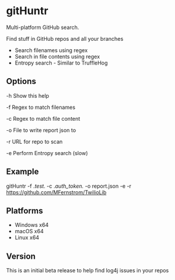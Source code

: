 # gitHuntr

Multi-platform GitHub search.

Find stuff in GitHub repos and all your branches

* Search filenames using regex
* Search in file contents using regex
* Entropy search - Similar to TruffleHog


## Options
-h                   Show this help

-f                   Regex to match filenames

-c                   Regex to match file content

-o                   File to write report json to

-r                   URL for repo to scan

-e                   Perform Entropy search (slow)


## Example
gitHuntr -f .*test.* -c .*auth_token.* -o report.json -e -r https://github.com/MFernstrom/TwilioLib


## Platforms
* Windows x64
* macOS x64
* Linux x64


## Version
This is an initial beta release to help find log4j issues in your repos
